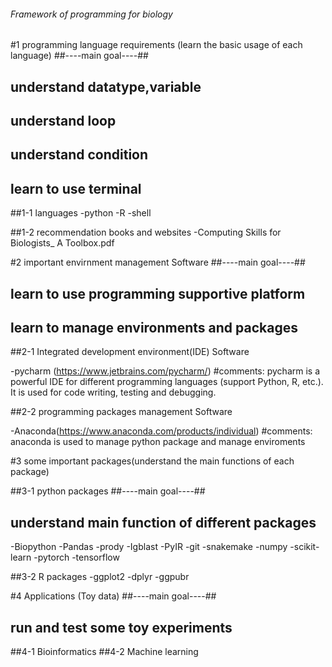 ###### Framework of programming for biology ######

#1 programming language requirements (learn the basic usage of each language)
##----main goal----##
## understand datatype,variable
## understand loop
## understand condition
## learn to use terminal

##1-1 languages
-python
-R
-shell

##1-2 recommendation books and websites
-Computing Skills for Biologists_ A Toolbox.pdf

#2 important envirnment management Software
##----main goal----##
## learn to use programming supportive platform
## learn to manage environments and packages

##2-1 Integrated development environment(IDE) Software

-pycharm (https://www.jetbrains.com/pycharm/)
#comments: pycharm is a powerful IDE for different programming languages (support Python, R, etc.). It is used for code writing, testing and debugging.

##2-2 programming packages management Software

-Anaconda(https://www.anaconda.com/products/individual)
#comments: anaconda is used to manage python package and manage enviroments

#3 some important packages(understand the main functions of each package)

##3-1 python packages
##----main goal----##
## understand main function of different packages
-Biopython
-Pandas
-prody
-Igblast
-PyIR
-git
-snakemake
-numpy
-scikit-learn
-pytorch
-tensorflow


##3-2 R packages
-ggplot2
-dplyr
-ggpubr


#4 Applications (Toy data)
##----main goal----##
## run and test some toy experiments

##4-1 Bioinformatics
##4-2 Machine learning